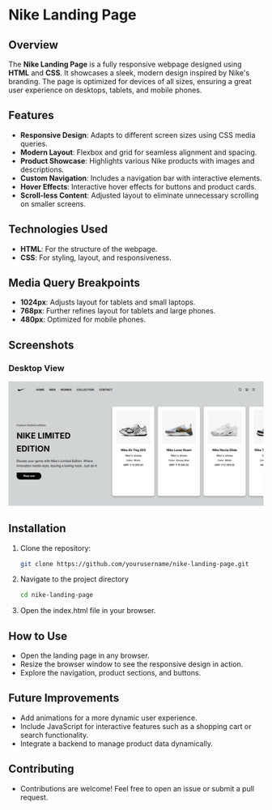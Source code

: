 # Nike Landing Page

## Overview
The **Nike Landing Page** is a fully responsive webpage designed using **HTML** and **CSS**. It showcases a sleek, modern design inspired by Nike's branding. The page is optimized for devices of all sizes, ensuring a great user experience on desktops, tablets, and mobile phones.

## Features
- **Responsive Design**: Adapts to different screen sizes using CSS media queries.
- **Modern Layout**: Flexbox and grid for seamless alignment and spacing.
- **Product Showcase**: Highlights various Nike products with images and descriptions.
- **Custom Navigation**: Includes a navigation bar with interactive elements.
- **Hover Effects**: Interactive hover effects for buttons and product cards.
- **Scroll-less Content**: Adjusted layout to eliminate unnecessary scrolling on smaller screens.

## Technologies Used
- **HTML**: For the structure of the webpage.
- **CSS**: For styling, layout, and responsiveness.

## Media Query Breakpoints
- **1024px**: Adjusts layout for tablets and small laptops.
- **768px**: Further refines layout for tablets and large phones.
- **480px**: Optimized for mobile phones.

## Screenshots
### Desktop View
![Desktop View](https://github.com/addresskrish/Nike/blob/main/nike-1.png)

## Installation
1. Clone the repository:
   ```bash
   git clone https://github.com/yourusername/nike-landing-page.git
2. Navigate to the project directory
   ```bash
   cd nike-landing-page
3. Open the index.html file in your browser.

## How to Use
- Open the landing page in any browser.
- Resize the browser window to see the responsive design in action.
- Explore the navigation, product sections, and buttons.
  
## Future Improvements
- Add animations for a more dynamic user experience.
- Include JavaScript for interactive features such as a shopping cart or search functionality.
- Integrate a backend to manage product data dynamically.
  
## Contributing
- Contributions are welcome! Feel free to open an issue or submit a pull request.
